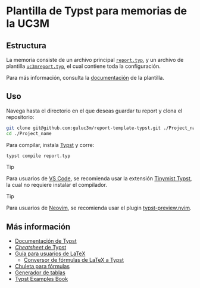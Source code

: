 # Plantilla de Typst para memorias de la UC3M

## Estructura
La memoria consiste de un archivo principal [`report.typ`](report.typ), y un archivo de plantilla [`uc3mreport.typ`](uc3mreport.typ), el cual contiene toda la configuración.

Para más información, consulta la [documentación](/doc/documentation.pdf) de la plantilla.

## Uso

Navega hasta el directorio en el que deseas guardar tu report y clona el repositorio:

```bash
git clone git@github.com:guluc3m/report-template-typst.git ./Project_name
cd ./Project_name
```
Para compilar, instala [Typst](https://github.com/typst/typst?tab=readme-ov-file#installation) y corre:

```bash
typst compile report.typ
```

> [!TIP]
> Para usuarios de [VS Code](https://code.visualstudio.com/), se recomienda usar la extensión [Tinymist Typst](https://marketplace.visualstudio.com/items/?itemName=myriad-dreamin.tinymist), la cual no requiere instalar el compilador.

> [!TIP]
> Para usuarios de [Neovim](https://neovim.io/), se recomienda usar el plugin [typst-preview.nvim](https://github.com/chomosuke/typst-preview.nvim).


## Más información

- [Documentación de Typst](https://typst.app/docs)
- [_Cheatsheet_ de Typst](https://typst.app/docs/reference/syntax/)
- [Guía para usuarios de LaTeX](https://typst.app/docs/guides/guide-for-latex-users/)
    - [Conversor de fórmulas de LaTeX a Typst](https://qwinsi.github.io/tex2typst-webapp)
- [Chuleta para fórmulas](https://qwinsi.github.io/tex2typst-webapp/cheat-sheet.html)
- [Generador de tablas](https://www.latex-tables.com/?format=typst&force)
- [Typst Examples Book](https://sitandr.github.io/typst-examples-book/book/)
